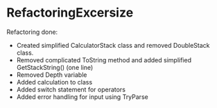 # RefactoringExcersize

Refactoring done:
* Created simplified CalculatorStack class and removed DoubleStack class. 
* Removed complicated ToString method and added simplified GetStackString() (one line)
* Removed Depth variable
* Added calculation to class
* Added switch statement for operators
* Added error handling for input using TryParse
